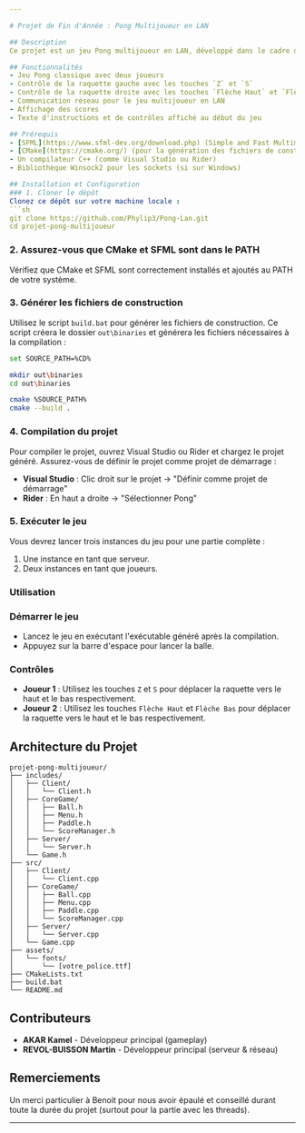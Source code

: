 ```yaml
---

# Projet de Fin d'Année : Pong Multijoueur en LAN

## Description
Ce projet est un jeu Pong multijoueur en LAN, développé dans le cadre d'un projet de fin d'année. Le jeu utilise la bibliothèque SFML pour le rendu graphique et la gestion des événements, ainsi que les sockets pour la communication réseau. Les joueurs peuvent contrôler les raquettes avec les touches du clavier et jouer en réseau local.

## Fonctionnalités
- Jeu Pong classique avec deux joueurs
- Contrôle de la raquette gauche avec les touches `Z` et `S`
- Contrôle de la raquette droite avec les touches `Flèche Haut` et `Flèche Bas`
- Communication réseau pour le jeu multijoueur en LAN
- Affichage des scores
- Texte d'instructions et de contrôles affiché au début du jeu

## Prérequis
- [SFML](https://www.sfml-dev.org/download.php) (Simple and Fast Multimedia Library)
- [CMake](https://cmake.org/) (pour la génération des fichiers de construction)
- Un compilateur C++ (comme Visual Studio ou Rider)
- Bibliothèque Winsock2 pour les sockets (si sur Windows)

## Installation et Configuration
### 1. Cloner le dépôt
Clonez ce dépôt sur votre machine locale :
```sh
git clone https://github.com/Phylip3/Pong-Lan.git
cd projet-pong-multijoueur
```

### 2. Assurez-vous que CMake et SFML sont dans le PATH
Vérifiez que CMake et SFML sont correctement installés et ajoutés au PATH de votre système.

### 3. Générer les fichiers de construction
Utilisez le script `build.bat` pour générer les fichiers de construction. Ce script créera le dossier `out\binaries` et générera les fichiers nécessaires à la compilation :
```sh
set SOURCE_PATH=%CD%

mkdir out\binaries
cd out\binaries

cmake %SOURCE_PATH%
cmake --build .
```

### 4. Compilation du projet
Pour compiler le projet, ouvrez Visual Studio ou Rider et chargez le projet généré. Assurez-vous de définir le projet comme projet de démarrage :
- **Visual Studio** : Clic droit sur le projet -> "Définir comme projet de démarrage"
- **Rider** : En haut a droite -> "Sélectionner Pong"

### 5. Exécuter le jeu
Vous devrez lancer trois instances du jeu pour une partie complète :
1. Une instance en tant que serveur.
2. Deux instances en tant que joueurs.

### Utilisation
### Démarrer le jeu
- Lancez le jeu en exécutant l'exécutable généré après la compilation.
- Appuyez sur la barre d'espace pour lancer la balle.

### Contrôles
- **Joueur 1** : Utilisez les touches `Z` et `S` pour déplacer la raquette vers le haut et le bas respectivement.
- **Joueur 2** : Utilisez les touches `Flèche Haut` et `Flèche Bas` pour déplacer la raquette vers le haut et le bas respectivement.

## Architecture du Projet
```
projet-pong-multijoueur/
├── includes/
│   ├── Client/
│   │   └── Client.h
│   ├── CoreGame/
│   │   ├── Ball.h
│   │   ├── Menu.h
│   │   ├── Paddle.h
│   │   └── ScoreManager.h
│   ├── Server/
│   │   └── Server.h
│   └── Game.h
├── src/
│   ├── Client/
│   │   └── Client.cpp
│   ├── CoreGame/
│   │   ├── Ball.cpp
│   │   ├── Menu.cpp
│   │   ├── Paddle.cpp
│   │   └── ScoreManager.cpp
│   ├── Server/
│   │   └── Server.cpp
│   └── Game.cpp
├── assets/
│   └── fonts/
│       └── [votre_police.ttf]
├── CMakeLists.txt
├── build.bat
└── README.md
```

## Contributeurs
- **AKAR Kamel** - Développeur principal (gameplay)
- **REVOL-BUISSON Martin** - Développeur principal (serveur & réseau)

## Remerciements
Un merci particulier à Benoit pour nous avoir épaulé et conseillé durant toute la durée du projet (surtout pour la partie avec les threads).

---
```

